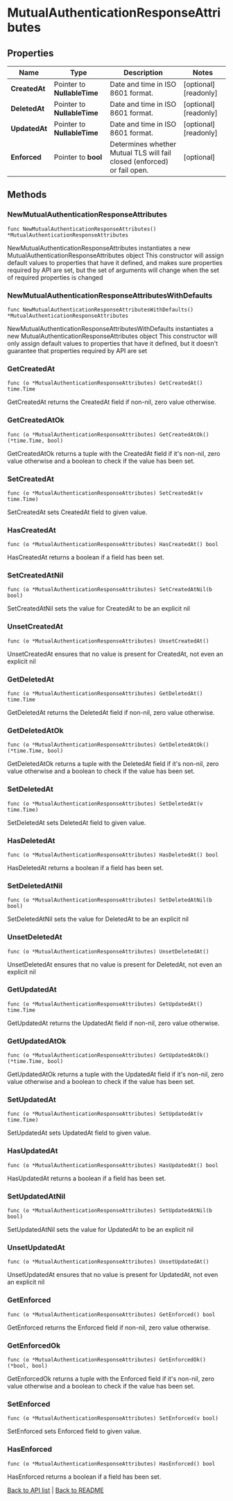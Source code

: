 # MutualAuthenticationResponseAttributes

## Properties

Name | Type | Description | Notes
------------ | ------------- | ------------- | -------------
**CreatedAt** | Pointer to **NullableTime** | Date and time in ISO 8601 format. | [optional] [readonly] 
**DeletedAt** | Pointer to **NullableTime** | Date and time in ISO 8601 format. | [optional] [readonly] 
**UpdatedAt** | Pointer to **NullableTime** | Date and time in ISO 8601 format. | [optional] [readonly] 
**Enforced** | Pointer to **bool** | Determines whether Mutual TLS will fail closed (enforced) or fail open. | [optional] 

## Methods

### NewMutualAuthenticationResponseAttributes

`func NewMutualAuthenticationResponseAttributes() *MutualAuthenticationResponseAttributes`

NewMutualAuthenticationResponseAttributes instantiates a new MutualAuthenticationResponseAttributes object
This constructor will assign default values to properties that have it defined,
and makes sure properties required by API are set, but the set of arguments
will change when the set of required properties is changed

### NewMutualAuthenticationResponseAttributesWithDefaults

`func NewMutualAuthenticationResponseAttributesWithDefaults() *MutualAuthenticationResponseAttributes`

NewMutualAuthenticationResponseAttributesWithDefaults instantiates a new MutualAuthenticationResponseAttributes object
This constructor will only assign default values to properties that have it defined,
but it doesn't guarantee that properties required by API are set

### GetCreatedAt

`func (o *MutualAuthenticationResponseAttributes) GetCreatedAt() time.Time`

GetCreatedAt returns the CreatedAt field if non-nil, zero value otherwise.

### GetCreatedAtOk

`func (o *MutualAuthenticationResponseAttributes) GetCreatedAtOk() (*time.Time, bool)`

GetCreatedAtOk returns a tuple with the CreatedAt field if it's non-nil, zero value otherwise
and a boolean to check if the value has been set.

### SetCreatedAt

`func (o *MutualAuthenticationResponseAttributes) SetCreatedAt(v time.Time)`

SetCreatedAt sets CreatedAt field to given value.

### HasCreatedAt

`func (o *MutualAuthenticationResponseAttributes) HasCreatedAt() bool`

HasCreatedAt returns a boolean if a field has been set.

### SetCreatedAtNil

`func (o *MutualAuthenticationResponseAttributes) SetCreatedAtNil(b bool)`

 SetCreatedAtNil sets the value for CreatedAt to be an explicit nil

### UnsetCreatedAt
`func (o *MutualAuthenticationResponseAttributes) UnsetCreatedAt()`

UnsetCreatedAt ensures that no value is present for CreatedAt, not even an explicit nil
### GetDeletedAt

`func (o *MutualAuthenticationResponseAttributes) GetDeletedAt() time.Time`

GetDeletedAt returns the DeletedAt field if non-nil, zero value otherwise.

### GetDeletedAtOk

`func (o *MutualAuthenticationResponseAttributes) GetDeletedAtOk() (*time.Time, bool)`

GetDeletedAtOk returns a tuple with the DeletedAt field if it's non-nil, zero value otherwise
and a boolean to check if the value has been set.

### SetDeletedAt

`func (o *MutualAuthenticationResponseAttributes) SetDeletedAt(v time.Time)`

SetDeletedAt sets DeletedAt field to given value.

### HasDeletedAt

`func (o *MutualAuthenticationResponseAttributes) HasDeletedAt() bool`

HasDeletedAt returns a boolean if a field has been set.

### SetDeletedAtNil

`func (o *MutualAuthenticationResponseAttributes) SetDeletedAtNil(b bool)`

 SetDeletedAtNil sets the value for DeletedAt to be an explicit nil

### UnsetDeletedAt
`func (o *MutualAuthenticationResponseAttributes) UnsetDeletedAt()`

UnsetDeletedAt ensures that no value is present for DeletedAt, not even an explicit nil
### GetUpdatedAt

`func (o *MutualAuthenticationResponseAttributes) GetUpdatedAt() time.Time`

GetUpdatedAt returns the UpdatedAt field if non-nil, zero value otherwise.

### GetUpdatedAtOk

`func (o *MutualAuthenticationResponseAttributes) GetUpdatedAtOk() (*time.Time, bool)`

GetUpdatedAtOk returns a tuple with the UpdatedAt field if it's non-nil, zero value otherwise
and a boolean to check if the value has been set.

### SetUpdatedAt

`func (o *MutualAuthenticationResponseAttributes) SetUpdatedAt(v time.Time)`

SetUpdatedAt sets UpdatedAt field to given value.

### HasUpdatedAt

`func (o *MutualAuthenticationResponseAttributes) HasUpdatedAt() bool`

HasUpdatedAt returns a boolean if a field has been set.

### SetUpdatedAtNil

`func (o *MutualAuthenticationResponseAttributes) SetUpdatedAtNil(b bool)`

 SetUpdatedAtNil sets the value for UpdatedAt to be an explicit nil

### UnsetUpdatedAt
`func (o *MutualAuthenticationResponseAttributes) UnsetUpdatedAt()`

UnsetUpdatedAt ensures that no value is present for UpdatedAt, not even an explicit nil
### GetEnforced

`func (o *MutualAuthenticationResponseAttributes) GetEnforced() bool`

GetEnforced returns the Enforced field if non-nil, zero value otherwise.

### GetEnforcedOk

`func (o *MutualAuthenticationResponseAttributes) GetEnforcedOk() (*bool, bool)`

GetEnforcedOk returns a tuple with the Enforced field if it's non-nil, zero value otherwise
and a boolean to check if the value has been set.

### SetEnforced

`func (o *MutualAuthenticationResponseAttributes) SetEnforced(v bool)`

SetEnforced sets Enforced field to given value.

### HasEnforced

`func (o *MutualAuthenticationResponseAttributes) HasEnforced() bool`

HasEnforced returns a boolean if a field has been set.


[Back to API list](../README.md#documentation-for-api-endpoints) | [Back to README](../README.md)



